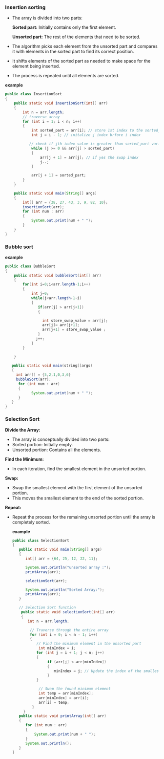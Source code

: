 ### Insertion sorting
- The array is divided into two parts:
  
   **Sorted part:** Initially contains only the first element.
  
   **Unsorted part:** The rest of the elements that need to be sorted.
  
- The algorithm picks each element from the unsorted part and compares it with elements in the sorted part to find its correct position.
- It shifts elements of the sorted part as needed to make space for the element being inserted.
- The process is repeated until all elements are sorted.

**example**
```java
public class InsertionSort
{
    public static void insertionSort(int[] arr)
    {
        int n = arr.length;
        // traverse array
        for (int i = 1; i < n; i++)
        {
            int sorted_part = arr[i]; // store 1st index to the sorted_part variable
            int j = i - 1; // initalize j index brfore i index

           // check if jth index value is greater than sorted_part variable
            while (j >= 0 && arr[j] > sorted_part)
            { 
                arr[j + 1] = arr[j]; // if yes the swap index 
                j--; 
            }

            arr[j + 1] = sorted_part;
        }
    }

    public static void main(String[] args)
    {
        int[] arr = {38, 27, 43, 3, 9, 82, 10}; 
        insertionSort(arr); 
        for (int num : arr)
        { 
            System.out.print(num + " "); 
        }
    }
}
```
### Bubble sort
**example**
```java
public class BubbleSort
{
    public static void bubbleSort(int[] arr)
    {
        for(int i=0;i<arr.length-1;i++)
        {
            int j=0;
            while(j<arr.length-1-i)
            {
               if(arr[j] > arr[j+1])
               {

                 int store_swap_value = arr[j];
                 arr[j]= arr[j+1];
                 arr[j+1] = store_swap_value ;
               }
              j++;
            }
        } 

    }
 
   public static void main(string[]args)
   {
     int arr[] = {5,2,1,0,3,6}
     bubbleSort(arr);
      for (int num : arr)
      {
            System.out.print(num + " ");
      }
   }
}
```
### Selection Sort

**Divide the Array:**
- The array is conceptually divided into two parts:
- Sorted portion: Initially empty.
- Unsorted portion: Contains all the elements.
  
**Find the Minimum:**
- In each iteration, find the smallest element in the unsorted portion.
  
**Swap:**
- Swap the smallest element with the first element of the unsorted portion.
- This moves the smallest element to the end of the sorted portion.
  
**Repeat:**
- Repeat the process for the remaining unsorted portion until the array is completely sorted.
  
  **example**
  ```java
  public class SelectionSort
  {
     public static void main(String[] args)
     {
        int[] arr = {64, 25, 12, 22, 11};

        System.out.println("unsorted array :");
        printArray(arr);

        selectionSort(arr);

        System.out.println("Sorted Array:");
        printArray(arr);
     }

     // Selection Sort function
      public static void selectionSort(int[] arr)
      {
         int n = arr.length;

          // Traverse through the entire array
          for (int i = 0; i < n - 1; i++)
          {
             // Find the minimum element in the unsorted part
              int minIndex = i;
             for (int j = i + 1; j < n; j++)
             {
                  if (arr[j] < arr[minIndex])
                  {
                     minIndex = j; // Update the index of the smallest element
                  }
             }

              // Swap the found minimum element
              int temp = arr[minIndex];
              arr[minIndex] = arr[i];
              arr[i] = temp;
           }
       }
     public static void printArray(int[] arr)
     {
        for (int num : arr)
        {
            System.out.print(num + " ");
        }
        System.out.println();
     }
  }
  ```
